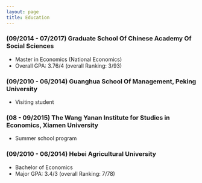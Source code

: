 ```yaml
---
layout: page
title: Education
---
```



### (09/2014 - 07/2017) Graduate School Of Chinese Academy Of Social Sciences
* Master in Economics (National Economics)
* Overall GPA: 3.76/4 (overall Ranking: 3/93)

### (09/2010 - 06/2014) Guanghua School Of Management, Peking University
* Visiting student

### (08 - 09/2015) The Wang Yanan Institute for Studies in Economics, Xiamen University
* Summer school program

### (09/2010 - 06/2014) Hebei Agricultural University
* Bachelor of Economics
* Major GPA: 3.4/3 (overall Ranking: 7/78)






